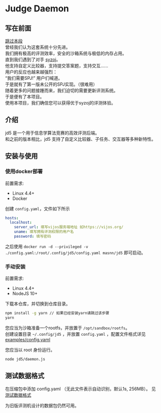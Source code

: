 # Judge Daemon

## 写在前面

[跳过本段](#介绍)   
曾经我们认为这套系统十分先进。  
我们拥有极高的评测效率，安全的沙箱系统与极低的内存占用。  
直到我们遇到了对手 [syzoj](https://github.com/syzoj)。   
他支持自定义比较器，支持提交答案题，支持交互......  
用户的反应也越来越强烈：  
“我们需要SPJ!” 用户们喊道。  
于是就有了第一版未公开的SPJ实现。（很难用）  
随着更多的问题接踵而来，我们迫切的需要更新评测系统。  
于是便有了本项目。  
使用本项目，我们确信您可以获得优于syzoj的评测体验。  

## 介绍
jd5 是一个用于信息学算法竞赛的高效评测后端。  
和之前的版本相比，jd5 支持了自定义比较器、子任务、交互器等多种新特性。  

## 安装与使用

### 使用docker部署

前置需求:

- Linux 4.4+
- Docker

创建 `config.yaml`，文件如下所示

```yaml
hosts:
  localhost:
    server_url: 填写vijos服务端地址 如https://vijos.org/
    uname: 填写拥有评测权限的用户名
    password: 填写密码
```

之后使用 `docker run -d --privileged -v ./config.yaml:/root/.config/jd5/config.yaml masnn/jd5` 即可启动。

### 手动安装

前置需求:

- Linux 4.4+
- NodeJS 10+

下载本仓库，并切换到仓库目录。

```sh
npm install -g yarn // 如果已经安装yarn请跳过该步骤
yarn
```

您应当为沙箱准备一个rootfs，并放置于 `/opt/sandbox/rootfs`。  
创建设置目录 `~/.config/jd5` ，并放置 `config.yaml` ，配置文件格式详见 [examples/config.yaml](examples/config.yaml)

您应当以 root 身份运行。

```sh
node jd5/daemon.js
```

## 测试数据格式

在压缩包中添加 config.yaml （无此文件表示自动识别，默认1s, 256MB）。
见 [测试数据格式](examples/testdata.yaml)

为旧版评测机设计的数据包仍然可用。
